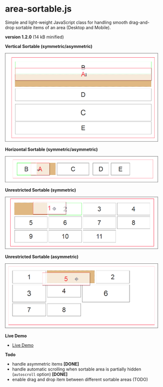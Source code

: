 # area-sortable.js

Simple and light-weight JavaScript class for handling smooth drag-and-drop sortable items of an area (Desktop and Mobile).


**version 1.2.0** (14 kB minified)


**Vertical Sortable (symmetric/asymmetric)**

[![Vertical sortable](/vertical.png)](https://foo123.github.io/examples/area-sortable/)


**Horizontal Sortable (symmetric/asymmetric)**

[![Horizontal sortable](/horizontal.png)](https://foo123.github.io/examples/area-sortable/)


**Unrestricted Sortable (symmetric)**

[![Unrestricted symmetric sortable](/unrestricted-sym.png)](https://foo123.github.io/examples/area-sortable/)


**Unrestricted Sortable (asymmetric)**

[![Unrestricted asymmetric sortable](/unrestricted-asym.png)](https://foo123.github.io/examples/area-sortable/)



**Live Demo**

* [Live Demo](https://foo123.github.io/examples/area-sortable/)


**Todo**

* handle asymmetric items **[DONE]**
* handle automatic scrolling when sortable area is partially hidden (`autoscroll` option) **[DONE]**
* enable drag and drop item between different sortable areas (TODO)

